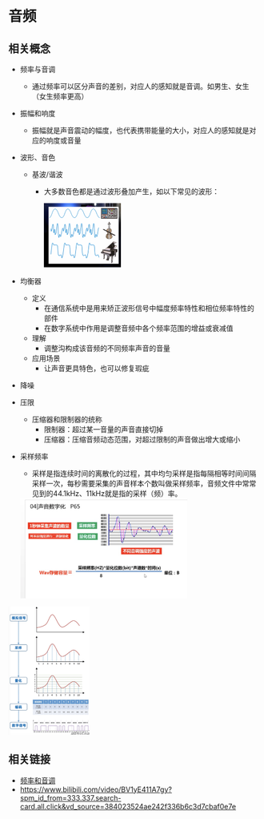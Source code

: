 # 音频

## 相关概念

- 频率与音调
  
  - 通过频率可以区分声音的差别，对应人的感知就是音调。如男生、女生（女生频率更高）

- 振幅和响度
  
  - 振幅就是声音震动的幅度，也代表携带能量的大小，对应人的感知就是对应的响度或音量

- 波形、音色
  
  - 基波/谐波
    
    - 大多数音色都是通过波形叠加产生，如以下常见的波形：
      
      <img src="../assets/image-20220725011052337.png" alt="image-20220725011052337" style="zoom:25%;" />

- 均衡器
  
  - 定义
    - 在通信系统中是用来矫正波形信号中幅度频率特性和相位频率特性的部件
    - 在数字系统中作用是调整音频中各个频率范围的增益或衰减值
  - 理解
    - 调整沟构成该音频的不同频率声音的音量
  - 应用场景
    - 让声音更具特色，也可以修复瑕疵

- 降噪

- 压限
  
  - 压缩器和限制器的统称
    - 限制器：超过某一音量的声音直接切掉
    - 压缩器：压缩音频动态范围，对超过限制的声音做出增大或缩小

- 采样频率
  
  - 采样是指连续时间的离散化的过程，其中均匀采样是指每隔相等时间间隔采样一次，每秒需要采集的声音样本个数叫做采样频率，音频文件中常常见到的44.1kHz、11kHz就是指的采样（频）率。
  
  <img src="../assets/image-20220725013254809.png" alt="image-20220725013254809" style="zoom:33%;" />

<img src="../assets/image-20220725013507240.png" alt="image-20220725013507240" style="zoom: 25%;" />

## 相关链接

- [频率和音调](https://www.bilibili.com/video/BV1kf4y1b7Mf?spm_id_from=333.999.0.0&vd_source=08162de8dbdc17741ab9179cc9b5c1d1)
- https://www.bilibili.com/video/BV1yE411A7gy?spm_id_from=333.337.search-card.all.click&vd_source=384023524ae242f336b6c3d7cbaf0e7e